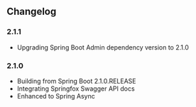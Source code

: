 ## Changelog

### 2.1.1

- Upgrading Spring Boot Admin dependency version to 2.1.0

### 2.1.0

- Building from Spring Boot 2.1.0.RELEASE
- Integrating Springfox Swagger API docs
- Enhanced to Spring Async